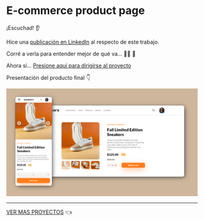 # E-commerce product page

¡Escuchad! 👂

Hice una [publicación en LinkedIn](https://www.linkedin.com/feed/update/urn:li:activity:6862102761589346304/) al respecto de este trabajo.

Corré a verla para entender mejor de qué va... 🏃‍♀️ 🏃

Ahora sí... [Presione aquí para dirigirse al proyecto](https://e-commerce-proyect.netlify.app/)

Presentación del producto final 👇

![Presentación del producto](https://github.com/lautaronahuelc/e-commerce-product-page/blob/master/resultado-final.jpg)

***

[VER MAS PROYECTOS](https://github.com/lautaronahuelc?tab=repositories) 👈
